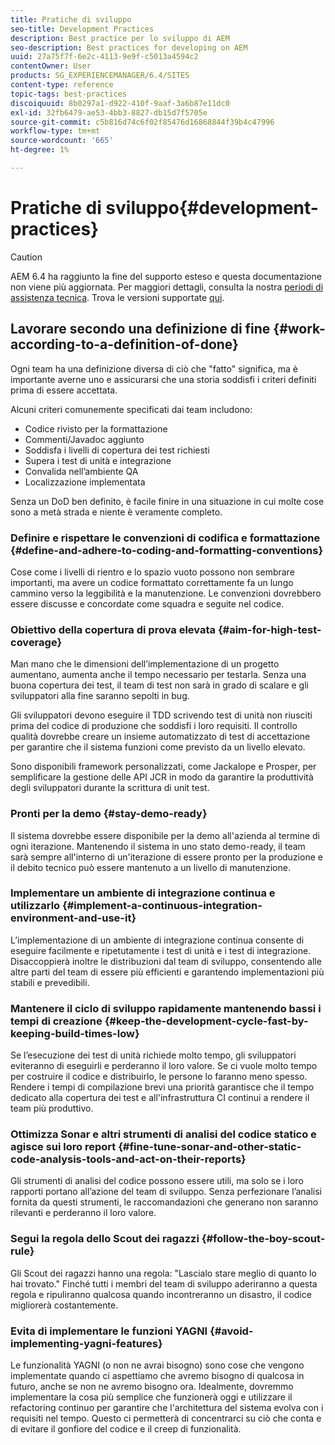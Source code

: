 ```yaml
---
title: Pratiche di sviluppo
seo-title: Development Practices
description: Best practice per lo sviluppo di AEM
seo-description: Best practices for developing on AEM
uuid: 27a75f7f-6e2c-4113-9e9f-c5013a4594c2
contentOwner: User
products: SG_EXPERIENCEMANAGER/6.4/SITES
content-type: reference
topic-tags: best-practices
discoiquuid: 8b0297a1-d922-410f-9aaf-3a6b87e11dc0
exl-id: 32fb6479-ae53-4bb3-8827-db15d7f5705e
source-git-commit: c5b816d74c6f02f85476d16868844f39b4c47996
workflow-type: tm+mt
source-wordcount: '665'
ht-degree: 1%

---
```


# Pratiche di sviluppo{#development-practices}

>[!CAUTION]
>
>AEM 6.4 ha raggiunto la fine del supporto esteso e questa documentazione non viene più aggiornata. Per maggiori dettagli, consulta la nostra [periodi di assistenza tecnica](https://helpx.adobe.com/it/support/programs/eol-matrix.html). Trova le versioni supportate [qui](https://experienceleague.adobe.com/docs/).

## Lavorare secondo una definizione di fine {#work-according-to-a-definition-of-done}

Ogni team ha una definizione diversa di ciò che &quot;fatto&quot; significa, ma è importante averne uno e assicurarsi che una storia soddisfi i criteri definiti prima di essere accettata.

Alcuni criteri comunemente specificati dai team includono:

* Codice rivisto per la formattazione
* Commenti/Javadoc aggiunto
* Soddisfa i livelli di copertura dei test richiesti
* Supera i test di unità e integrazione
* Convalida nell’ambiente QA
* Localizzazione implementata

Senza un DoD ben definito, è facile finire in una situazione in cui molte cose sono a metà strada e niente è veramente completo.

### Definire e rispettare le convenzioni di codifica e formattazione {#define-and-adhere-to-coding-and-formatting-conventions}

Cose come i livelli di rientro e lo spazio vuoto possono non sembrare importanti, ma avere un codice formattato correttamente fa un lungo cammino verso la leggibilità e la manutenzione. Le convenzioni dovrebbero essere discusse e concordate come squadra e seguite nel codice.

### Obiettivo della copertura di prova elevata  {#aim-for-high-test-coverage}

Man mano che le dimensioni dell’implementazione di un progetto aumentano, aumenta anche il tempo necessario per testarla. Senza una buona copertura dei test, il team di test non sarà in grado di scalare e gli sviluppatori alla fine saranno sepolti in bug.

Gli sviluppatori devono eseguire il TDD scrivendo test di unità non riusciti prima del codice di produzione che soddisfi i loro requisiti. Il controllo qualità dovrebbe creare un insieme automatizzato di test di accettazione per garantire che il sistema funzioni come previsto da un livello elevato.

Sono disponibili framework personalizzati, come Jackalope e Prosper, per semplificare la gestione delle API JCR in modo da garantire la produttività degli sviluppatori durante la scrittura di unit test.

### Pronti per la demo {#stay-demo-ready}

Il sistema dovrebbe essere disponibile per la demo all&#39;azienda al termine di ogni iterazione. Mantenendo il sistema in uno stato demo-ready, il team sarà sempre all&#39;interno di un&#39;iterazione di essere pronto per la produzione e il debito tecnico può essere mantenuto a un livello di manutenzione.

### Implementare un ambiente di integrazione continua e utilizzarlo {#implement-a-continuous-integration-environment-and-use-it}

L’implementazione di un ambiente di integrazione continua consente di eseguire facilmente e ripetutamente i test di unità e i test di integrazione. Disaccoppierà inoltre le distribuzioni dal team di sviluppo, consentendo alle altre parti del team di essere più efficienti e garantendo implementazioni più stabili e prevedibili.

### Mantenere il ciclo di sviluppo rapidamente mantenendo bassi i tempi di creazione {#keep-the-development-cycle-fast-by-keeping-build-times-low}

Se l’esecuzione dei test di unità richiede molto tempo, gli sviluppatori eviteranno di eseguirli e perderanno il loro valore. Se ci vuole molto tempo per costruire il codice e distribuirlo, le persone lo faranno meno spesso. Rendere i tempi di compilazione brevi una priorità garantisce che il tempo dedicato alla copertura dei test e all&#39;infrastruttura CI continui a rendere il team più produttivo.

### Ottimizza Sonar e altri strumenti di analisi del codice statico e agisce sui loro report {#fine-tune-sonar-and-other-static-code-analysis-tools-and-act-on-their-reports}

Gli strumenti di analisi del codice possono essere utili, ma solo se i loro rapporti portano all’azione del team di sviluppo. Senza perfezionare l’analisi fornita da questi strumenti, le raccomandazioni che generano non saranno rilevanti e perderanno il loro valore.

### Segui la regola dello Scout dei ragazzi {#follow-the-boy-scout-rule}

Gli Scout dei ragazzi hanno una regola: &quot;Lascialo stare meglio di quanto lo hai trovato.&quot; Finché tutti i membri del team di sviluppo aderiranno a questa regola e ripuliranno qualcosa quando incontreranno un disastro, il codice migliorerà costantemente.

### Evita di implementare le funzioni YAGNI {#avoid-implementing-yagni-features}

Le funzionalità YAGNI (o non ne avrai bisogno) sono cose che vengono implementate quando ci aspettiamo che avremo bisogno di qualcosa in futuro, anche se non ne avremo bisogno ora. Idealmente, dovremmo implementare la cosa più semplice che funzionerà oggi e utilizzare il refactoring continuo per garantire che l&#39;architettura del sistema evolva con i requisiti nel tempo. Questo ci permetterà di concentrarci su ciò che conta e di evitare il gonfiore del codice e il creep di funzionalità.
